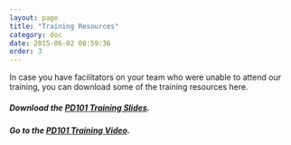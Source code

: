```yaml
---
layout: page
title: "Training Resources"
category: doc
date: 2015-06-02 08:59:36
order: 3
---
```


In case you have facilitators on your team who were unable to attend our training, you can download some of the training resources here.

##### Download the [PD101 Training Slides]({{site.creator_url}}/resources/PD101_training_slidedeck.ppt). #####

##### Go to the [PD101 Training Video](http://vimeo.com/lumainstitute/PD101_training). #####